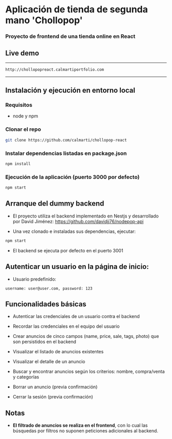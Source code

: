 # Aplicación de tienda de segunda mano 'Chollopop' 

### Proyecto de frontend de una tienda online en React
 
## Live demo
---
```sh
http://chollopopreact.calmartiportfolio.com
```
---
## Instalación y ejecución en entorno local

### Requisitos
- node y npm



### Clonar el repo
```sh
git clone https://github.com/calmarti/chollopop-react
```
### Instalar dependencias listadas en package.json
```sh
npm install
```

### Ejecución de la aplicación (puerto 3000 por defecto)
```sh
npm start
```
## Arranque del dummy backend 
- El proyecto utiliza el backend implementado en Nestjs y desarrollado por David Jiménez:
https://github.com/davidjj76/nodepop-api

- Una vez clonado e instaladas sus dependencias, ejecutar:
```sh
npm start
```
- El backend se ejecuta por defecto en el puerto 3001


## Autenticar un usuario en la página de inicio:

- Usuario predefinido: 
```
username: user@user.com, password: 123
``` 


## Funcionalidades básicas

- Autenticar las credenciales de un usuario contra el backend

- Recordar las credenciales en el equipo del usuario

- Crear anuncios de cinco campos (name, price, sale, tags, photo) que son persistidos en el backend 

- Visualizar el listado de anuncios existentes 

- Visualizar el detalle de un anuncio

- Buscar y encontrar anuncios según los criterios: nombre, compra/venta y categorías

- Borrar un anuncio (previa confirmación)

- Cerrar la sesión (previa confirmación)

## Notas

- **El filtrado de anuncios se realiza en el frontend**, con lo cual las búsquedas por filtros no suponen peticiones adicionales al backend. 
